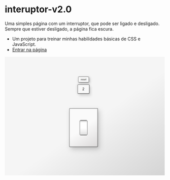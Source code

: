 # interuptor-v2.0
 Uma simples página com um interruptor, que pode ser ligado e desligado. Sempre que estiver desligado, a página fica escura. 
 - Um projeto para treinar minhas habilidades básicas de CSS e JavaScript.
 - <a target="_blank" href="https://filipemartins-dev.github.io/interuptor-v2.0/">Entrar na página</a> 

 <img src="./print.png">

